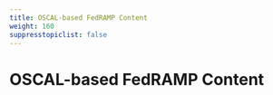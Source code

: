 ```yaml
---
title: OSCAL-based FedRAMP Content
weight: 160
suppresstopiclist: false
---
```

# OSCAL-based FedRAMP Content
